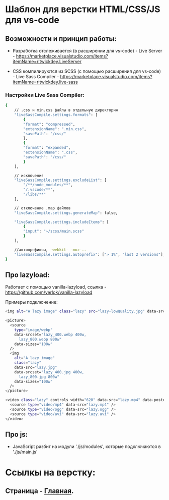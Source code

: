 # Шаблон для верстки HTML/CSS/JS для vs-code

## Возможности и принцип работы:

* Разработка отслеживается (в расширении для vs-code) - Live Server -
  https://marketplace.visualstudio.com/items?itemName=ritwickdey.LiveServer

* CSS компилируются из SCSS (с помощью расширения для vs-code) - Live Sass Compiler -
  https://marketplace.visualstudio.com/items?itemName=ritwickdey.live-sass


### Настройки Live Sass Compiler:
```bash
{
    // .css и min.css файлы в отдельную директорию
    "liveSassCompile.settings.formats": [
        {
        "format": "compressed",
        "extensionName": ".min.css",
        "savePath": "/css/"
        },
        {
        "format": "expanded",
        "extensionName": ".css",
        "savePath": "/css/"
        }
    ],

    // исключения
    "liveSassCompile.settings.excludeList": [
        "/**/node_modules/**",
        "/.vscode/**",
        "/libs/**"
    ],

    // отключение .map файлов
    "liveSassCompile.settings.generateMap": false,

    "liveSassCompile.settings.includeItems": [
        {
        "input": "~/scss/main.scss"
        }
    ],

    //автопрефиксы, -webkit- -moz-..
    "liveSassCompile.settings.autoprefix": ["> 1%", "last 2 versions"],
}
```

## Про lazyload:

Работает с помощью vanilla-lazyload,
ссылка - https://github.com/verlok/vanilla-lazyload

Примеры подключение:

```bash
<img alt="A lazy image" class="lazy" src="lazy-lowQuality.jpg" data-src="lazy.jpg" />
```

```bash
<picture>
  <source
    type="image/webp"
    data-srcset="lazy_400.webp 400w,
      lazy_800.webp 800w"
    data-sizes="100w"
  />
  <img
    alt="A lazy image"
    class="lazy"
    data-src="lazy.jpg"
    data-srcset="lazy_400.jpg 400w,
      lazy_800.jpg 800w"
    data-sizes="100w"
  />
</picture>
```

```bash
<video class="lazy" controls width="620" data-src="lazy.mp4" data-poster="lazy.jpg">
  <source type="video/mp4" data-src="lazy.mp4" />
  <source type="video/ogg" data-src="lazy.ogg" />
  <source type="video/avi" data-src="lazy.avi" />
</video>
```

## Про js:

* JavaScript разбит на модули './js/modules', которые подключаются в './js/main.js'

# Ссылкы на верстку:
## Страница - [Главная]().